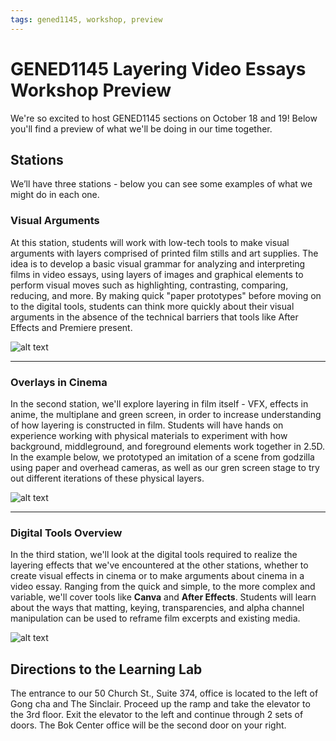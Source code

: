 ```yaml
---
tags: gened1145, workshop, preview
---
```


# GENED1145 Layering Video Essays Workshop Preview
We're so excited to host GENED1145 sections on October 18 and 19! Below you'll find a preview of what we'll be doing in our time together.

## Stations
We’ll have three stations - below you can see some examples of what we might do in each one.

### Visual Arguments

At this station, students will work with low-tech tools to make visual arguments with layers comprised of printed film stills and art supplies. The idea is to develop a basic visual grammar for analyzing and interpreting films in video essays, using layers of images and graphical elements to perform visual moves such as highlighting, contrasting, comparing, reducing, and more. By making quick "paper prototypes" before moving on to the digital tools, students can think more quickly about their visual arguments in the absence of the technical barriers that tools like After Effects and Premiere present. 

![alt text](https://files.slack.com/files-pri/T0HTW3H0V-F060PD4LVB9/sample-paper-overlays\_540.gif?pub\_secret=4d9b8f93ce)

---

### Overlays in Cinema

In the second station, we'll explore layering in film itself - VFX, effects in anime, the multiplane and  green screen, in order to increase understanding of how layering is constructed in film. Students will have hands on experience working with physical materials to experiment with how background, middleground, and foreground elements work together in 2.5D. In the example below, we prototyped an imitation of a scene from godzilla using paper and overhead cameras, as well as our gren screen stage to try out different iterations of these physical layers.

![alt text](https://files.slack.com/files-pri/T0HTW3H0V-F061G35DRRP/godzilla_24p_360.gif?pub_secret=1851ce46f2)

---

### Digital Tools Overview

In the third station, we'll look at the digital tools required to realize the layering effects that we've encountered at the other stations, whether to create visual effects in cinema or to make arguments about cinema in a video essay. Ranging from the quick and simple, to the more complex and variable, we'll cover tools like **Canva** and **After Effects**. Students will learn about the ways that matting, keying, transparencies, and alpha channel manipulation can be used to reframe film excerpts and existing media. 

![alt text](https://files.slack.com/files-pri/T0HTW3H0V-F061RTA357S/wesanderson_layering_360.gif?pub_secret=03891f138a)

## Directions to the Learning Lab
The entrance to our 50 Church St., Suite 374, office is located to the left of Gong cha and The Sinclair. Proceed up the ramp and take the elevator to the 3rd floor. Exit the elevator to the left and continue through 2 sets of doors. The Bok Center office will be the second door on your right.
